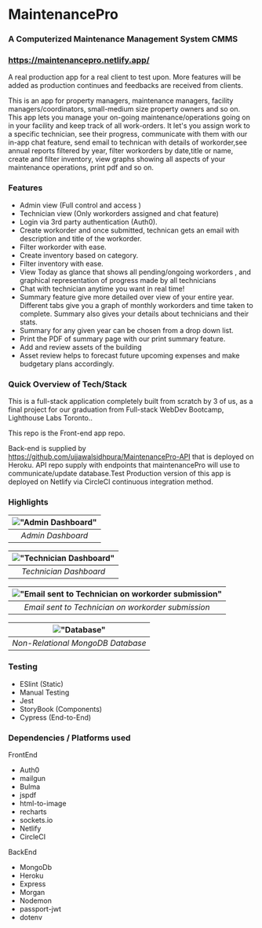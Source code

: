 # MaintenancePro

### A Computerized Maintenance Management System CMMS

### https://maintenancepro.netlify.app/

A real production app for a real client to test upon. More features will be added as production continues and feedbacks are received from clients.

This is an app for property managers, maintenance managers, facility managers/coordinators, small-medium size property owners and so on. This app lets you manage your on-going maintenance/operations going on in your facility and keep track of all work-orders. It let's you assign work to a specific technician, see their progress, communicate with them with our in-app chat feature, send email to technican with details of workorder,see annual reports filtered by year, filter workorders by date,title or name, create and filter inventory, view graphs showing all aspects of your maintenance operations, print pdf and so on.

### Features

- Admin view (Full control and access )
- Technician view (Only workorders assigned and chat feature)
- Login via 3rd party authentication (Auth0).
- Create workorder and once submitted, technican gets an email with description and title of the workorder.
- Filter workorder with ease.
- Create inventory based on category.
- Filter inventory with ease.
- View Today as glance that shows all pending/ongoing workorders , and graphical representation of progress made by all technicians
- Chat with technician anytime you want in real time!
- Summary feature give more detailed over view of your entire year. Different tabs give you a graph of monthly workorders and time taken to complete. Summary also gives your details about technicians and their stats.
- Summary for any given year can be chosen from a drop down list.
- Print the PDF of summary page with our print summary feature.
- Add and review assets of the building
- Asset review helps to forecast future upcoming expenses and make budgetary plans accordingly.

### Quick Overview of Tech/Stack

This is a full-stack application completely built from scratch by 3 of us, as a final project for our graduation from Full-stack WebDev Bootcamp, Lighthouse Labs Toronto..

This repo is the Front-end app repo.

Back-end is supplied by https://github.com/ujjawalsidhpura/MaintenancePro-API that is deployed on Heroku. API repo supply with endpoints that maintenancePro will use to communicate/update database.Test Production version of this app is deployed on Netlify via CircleCI continuous integration method.

### Highlights

| !["Admin Dashboard"](https://github.com/ujjawalsidhpura/MaintenancePro/blob/main/docs/admin.gif?raw=true) |
| :-------------------------------------------------------------------------------------------------------: |
|                                             _Admin Dashboard_                                             |

| !["Technician Dashboard"](https://github.com/ujjawalsidhpura/MaintenancePro/blob/main/docs/technician.gif?raw=true) |
| :-----------------------------------------------------------------------------------------------------------------: |
|                                               _Technician Dashboard_                                                |

| !["Email sent to Technician on workorder submission"](https://github.com/ujjawalsidhpura/MaintenancePro/blob/main/docs/tech_email.png?raw=true) |
| :---------------------------------------------------------------------------------------------------------------------------------------------: |
|                                               _Email sent to Technician on workorder submission_                                                |

| !["Database"](https://github.com/ujjawalsidhpura/MaintenancePro/blob/main/docs/db_Structure.png?raw=true) |
| :-------------------------------------------------------------------------------------------------------: |
|                                     _Non-Relational MongoDB Database_                                     |

### Testing

- ESlint (Static)
- Manual Testing
- Jest
- StoryBook (Components)
- Cypress (End-to-End)

### Dependencies / Platforms used

FrontEnd

- Auth0
- mailgun
- Bulma
- jspdf
- html-to-image
- recharts
- sockets.io
- Netlify
- CircleCI

BackEnd

- MongoDb
- Heroku
- Express
- Morgan
- Nodemon
- passport-jwt
- dotenv
